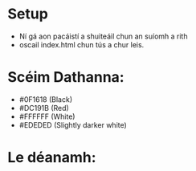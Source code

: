 # Setup
* Ní gá aon pacáistí a shuiteáil chun an suíomh a rith
* oscail index.html chun tús a chur leis.

# Scéim Dathanna:
* #0F1618 (Black)
* #DC191B (Red)
* #FFFFFF (White)
* #EDEDED (Slightly darker white)

# Le déanamh: